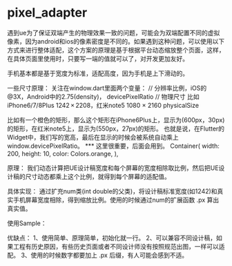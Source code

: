 # pixel_adapter
遇到ue为了保证双端产生的物理效果一致的问题，可能会为双端配置不同的虚拟像素，因为android和ios的像素密度是不同的。如果遇到这种问题，可以使用以下方式来进行整体适配，这个方案的原理是基于根据平台动态缩放整个页面，这样，在具体页面里使用时，只要写一端的值就可以了，对开发更加友好。

手机基本都是基于宽度为标准，适配高度，因为手机是上下滑动的。

一些尺寸原理：
关注在window.dart里面两个变量：
// 分辨率比例，iOS的@3X，Android中的2.75(density)，
devicePixelRatio
// 物理尺寸 比如iPhone6/7/8Plus 1242 × 2208，红米note5 1080 × 2160
physicalSize

比如有一个橙色的矩形，那么这个矩形在iPhone6Plus上，显示为(600px，30px)的矩形，在红米note5上，显示为(550px，27px)的矩形。
也就是说，在Flutter的Widget中，我们写的宽高，最后在显示的时候会被系统自动乘上window.devicePixelRatio。 *** 这里很重要，后面会用到。
Container(
  width: 200,
  height: 10,
  color: Colors.orange,
),


原理：
我们动态计算把UE设计稿宽度和每个屏幕的宽度相除取比例，然后把UE设计稿的尺寸动态都乘上这个比例，就得到每个屏幕的适配值。

具体实现：
通过扩充num类(int double的父类)，将设计稿标准宽度(如1242)和真实手机屏幕宽度相除，得到缩放比例。使用的时候通过num的扩展函数 .px 算出真实值。

使用Sample：

优缺点：
1、使用简单、原理简单，初始化就一行。
2、可以兼容不同设计稿，如果工程有历史原因，有些历史页面或者不同设计师没有按照规范出图，一样可以适配。
3、使用的时候数字都要加上 .px 后缀，有人可能会感到不适。